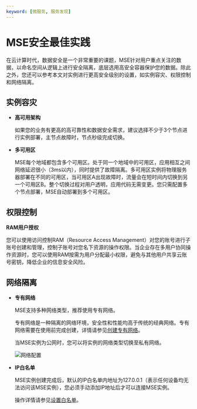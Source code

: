 ```yaml
---
keyword: [微服务, 服务发现]
---
```


# MSE安全最佳实践

在云计算时代，数据安全是一个非常重要的课题，MSE针对用户重点关注的数据，以命名空间从逻辑上进行安全隔离，底层选用高安全容器保护您的数据。除此之外，您还可以参考本文对实例进行更高安全级别的设置，如实例容灾、权限控制和网络隔离。

## 实例容灾

-   **高可用架构**

    如果您的业务有更高的高可靠性和数据安全需求，建议选择不少于3个节点进行实例部署，主节点故障时，节点秒级完成切换。

-   **多可用区**

    MSE每个地域都包含多个可用区。处于同一个地域中的可用区，应用相互之间网络延迟很小（3ms以内），同时提供了故障隔离。多可用区实例将物理服务器部署在不同的可用区，当可用区A出现故障时，流量会在短时间内切换到另一个可用区B。整个切换过程对用户透明，应用代码无需变更。您只需配置多个节点部署，MSE自动部署到多个可用区。


## 权限控制

**RAM用户授权**

您可以使用访问控制RAM（Resource Access Management）对您的账号进行子账号创建和管理，控制子账号对您名下资源的操作权限。当企业存在多用户协同操作资源时，您可以使用RAM按需为用户分配最小权限，避免与其他用户共享云账号密钥，降低企业的信息安全风险。

## 网络隔离

-   **专有网络**

    MSE支持多种网络类型，推荐使用专有网络。

    专有网络是一种隔离的网络环境，安全性和性能均高于传统的经典网络。专有网络需要在使用前完成创建，详情请参见[创建专有网络](https://help.aliyun.com/document_detail/65398.html)。

    当MSE实例为公网时，您可以将实例的网络类型切换至私有网络。

    ![网络配置](https://static-aliyun-doc.oss-accelerate.aliyuncs.com/assets/img/zh-CN/8514229061/p76852.png)

-   **IP白名单**

    MSE实例创建完成后，默认的IP白名单内地址为127.0.0.1（表示任何设备均无法访问该MSE实例），您必须手动添加IP地址后才可以连接MSE实例。

    操作详情请参见[设置白名单](/cn.zh-CN/微服务注册配置中心/Nacos/设置白名单.md)。


